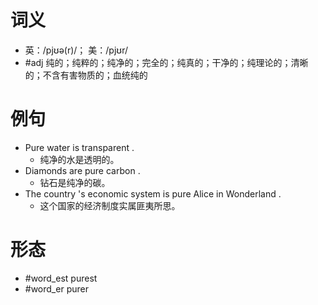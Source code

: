 # 词义
- 英：/pjʊə(r)/； 美：/pjʊr/
- #adj 纯的；纯粹的；纯净的；完全的；纯真的；干净的；纯理论的；清晰的；不含有害物质的；血统纯的
# 例句
- Pure water is transparent .
	- 纯净的水是透明的。
- Diamonds are pure carbon .
	- 钻石是纯净的碳。
- The country 's economic system is pure Alice in Wonderland .
	- 这个国家的经济制度实属匪夷所思。
# 形态
- #word_est purest
- #word_er purer
